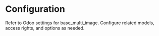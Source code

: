 # Configuration

Refer to Odoo settings for base_multi_image. Configure related models, access rights, and options as needed.
